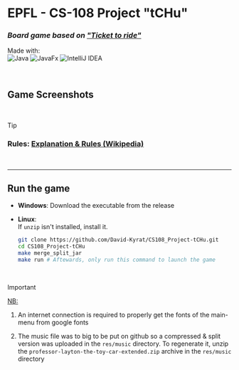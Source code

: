 # EPFL - CS-108 Project "tCHu"
 
### *Board game based on ["Ticket to ride"](https://en.m.wikipedia.org/wiki/Ticket_to_Ride_(board_game))*

 Made with:  
 ![Java](https://img.shields.io/badge/Java-≥11.0-%23ED8B00.svg?style=for-the-badge&logo=java&labelColor=FF7518&color=grey)
 ![JavaFx](https://img.shields.io/badge/JavaFX-≥11.0-%23ED8B00.svg?style=for-the-badge&logo=java&labelColor=4B9CD3&color=grey)
 ![IntelliJ IDEA](https://img.shields.io/badge/IntelliJ_IDEA-000000.svg?style=for-the-badge&logo=intellij-idea&logoColor=white)

<br>

## Game Screenshots

<br>


> [!TIP]
> ### Rules: [Explanation & Rules (Wikipedia)](https://en.m.wikipedia.org/wiki/Ticket_to_Ride_(board_game))

<br>

---

## Run the game

- **Windows**: Download the executable from the release

- **Linux**:  
    If `unzip` isn't installed, install it.

    ```bash
    git clone https://github.com/David-Kyrat/CS108_Project-tCHu.git
    cd CS108_Project-tCHu
    make merge_split_jar
    make run # Aftewards, only run this command to launch the game
    ```

<br>

> [!IMPORTANT]  
> <ins>NB:</ins>  
> 1. An internet connection is required to properly get the fonts of the main-menu from google fonts
>  
> 2. The music file was to big to be put on github so a compressed & split
>    version was uploaded in the `res/music` directory. To regenerate it, 
> unzip the `professor-layton-the-toy-car-extended.zip` archive in the `res/music`
> directory
